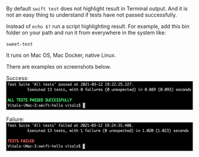 By default `swift test` does not highlight result in Terminal output. And it is not an easy thing to understand if tests have not passed successfully.

Instead of `echo $?` run a script highlighting result. For example, add this bin folder on your path and run it from everywhere in the system like:
```shell
sweet-test
```
It runs on Mac OS, Mac Docker, native Linux.

There are examples on screenshots below.

Success:  
![success](success.png)

Failure:  
![failure](failure.png)
